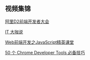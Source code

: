## 视频集锦

[阿里D2前端开发者大会](http://d2forum.alibaba-inc.com/#/index?_k=c8x5n7)

[IT 大咖说](https://www.itdks.com/)

[Web前端开发之JavaScript精英课堂](https://ke.qq.com/course/231577)

[50 个 Chrome Developer Tools 必备技巧](https://www.bilibili.com/video/av27548799)